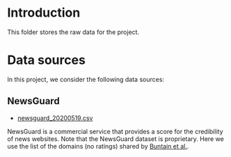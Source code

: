 # Introduction

This folder stores the raw data for the project.

# Data sources

In this project, we consider the following data sources:

## NewsGuard

- [newsguard_20200519.csv](./newsguard_20200519.csv)

NewsGuard is a commercial service that provides a score for the credibility of news websites.
Note that the NewsGuard dataset is proprietary.
Here we use the list of the domains (no ratings) shared by [Buntain et al.](https://osf.io/wtf9y/).
